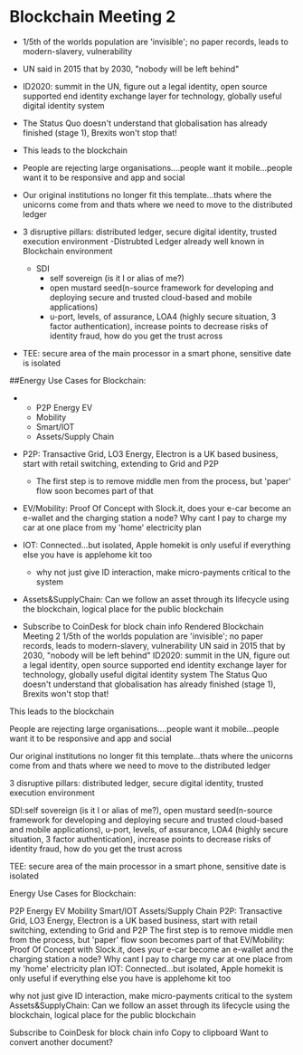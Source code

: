 # Blockchain Meeting 2

- 1/5th of the worlds population are &#39;invisible&#39;; no paper records, leads to modern-slavery, vulnerability
- UN said in 2015 that by 2030, &quot;nobody will be left behind&quot;
- ID2020: summit in the UN, figure out a legal identity, open source supported end identity exchange layer for technology, globally useful digital identity system
- The Status Quo doesn&#39;t understand that globalisation has already finished (stage 1), Brexits won&#39;t stop that!

- This leads to the blockchain
- People are rejecting large organisations….people want it mobile…people want it to be responsive and app and social

- Our original institutions no longer fit this template…thats where the unicorns come from and thats where we need to move to the distributed ledger

- 3 disruptive pillars: distributed ledger, secure digital identity, trusted execution environment
	-Distrubted Ledger already well known in Blockchain environment
	- SDI
		- self sovereign (is it I or alias of me?)
		- open mustard seed(n-source framework for developing and deploying secure and trusted cloud-based and mobile applications)
		- u-port, levels, of assurance, LOA4 (highly secure situation, 3 factor authentication), increase points to decrease risks of identity fraud, how do you get the trust across

- TEE: secure area of the main processor in a smart phone, sensitive date is isolated

##Energy Use Cases for Blockchain:

-
  - P2P Energy EV
  - Mobility
  - Smart/IOT
  - Assets/Supply Chain

- P2P: Transactive Grid, LO3 Energy, Electron is a UK based business, start with retail switching, extending to Grid and P2P
  - The first step is to remove middle men from the process, but &#39;paper&#39; flow soon becomes part of that
- EV/Mobility: Proof Of Concept with Slock.it, does your e-car become an e-wallet and the charging station a node? Why cant I pay to charge my car at one place from my &#39;home&#39; electricity plan
- IOT: Connected...but isolated, Apple homekit is only useful if everything else you have is applehome kit too
  - why not just give ID interaction, make micro-payments critical to the system

- Assets&amp;SupplyChain: Can we follow an asset through its lifecycle using the blockchain, logical place for the public blockchain
- Subscribe to CoinDesk for block chain info
Rendered
Blockchain Meeting 2
1/5th of the worlds population are 'invisible'; no paper records, leads to modern-slavery, vulnerability
UN said in 2015 that by 2030, "nobody will be left behind"
ID2020: summit in the UN, figure out a legal identity, open source supported end identity exchange layer for technology, globally useful digital identity system
The Status Quo doesn't understand that globalisation has already finished (stage 1), Brexits won't stop that!

This leads to the blockchain

People are rejecting large organisations….people want it mobile…people want it to be responsive and app and social

Our original institutions no longer fit this template…thats where the unicorns come from and thats where we need to move to the distributed ledger

3 disruptive pillars: distributed ledger, secure digital identity, trusted execution environment

SDI:self sovereign (is it I or alias of me?), open mustard seed(n-source framework for developing and deploying secure and trusted cloud-based and mobile applications), u-port, levels, of assurance, LOA4 (highly secure situation, 3 factor authentication), increase points to decrease risks of identity fraud, how do you get the trust across

TEE: secure area of the main processor in a smart phone, sensitive date is isolated

Energy Use Cases for Blockchain:

P2P Energy EV
Mobility
Smart/IOT
Assets/Supply Chain
P2P: Transactive Grid, LO3 Energy, Electron is a UK based business, start with retail switching, extending to Grid and P2P
The first step is to remove middle men from the process, but 'paper' flow soon becomes part of that
EV/Mobility: Proof Of Concept with Slock.it, does your e-car become an e-wallet and the charging station a node? Why cant I pay to charge my car at one place from my 'home' electricity plan
IOT: Connected...but isolated, Apple homekit is only useful if everything else you have is applehome kit too

why not just give ID interaction, make micro-payments critical to the system
Assets&SupplyChain: Can we follow an asset through its lifecycle using the blockchain, logical place for the public blockchain

Subscribe to CoinDesk for block chain info
Copy to clipboard
Want to convert another document?

